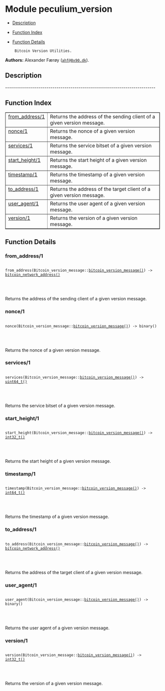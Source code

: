 

# Module peculium_version #
* [Description](#description)
* [Function Index](#index)
* [Function Details](#functions)


       Bitcoin Version Utilities.
__Authors:__ Alexander Færøy ([`ahf@0x90.dk`](mailto:ahf@0x90.dk)).
<a name="description"></a>

## Description ##
   ----------------------------------------------------------------------------<a name="index"></a>

## Function Index ##


<table width="100%" border="1" cellspacing="0" cellpadding="2" summary="function index"><tr><td valign="top"><a href="#from_address-1">from_address/1</a></td><td>Returns the address of the sending client of a given version message.</td></tr><tr><td valign="top"><a href="#nonce-1">nonce/1</a></td><td>Returns the nonce of a given version message.</td></tr><tr><td valign="top"><a href="#services-1">services/1</a></td><td>Returns the service bitset of a given version message.</td></tr><tr><td valign="top"><a href="#start_height-1">start_height/1</a></td><td>Returns the start height of a given version message.</td></tr><tr><td valign="top"><a href="#timestamp-1">timestamp/1</a></td><td>Returns the timestamp of a given version message.</td></tr><tr><td valign="top"><a href="#to_address-1">to_address/1</a></td><td>Returns the address of the target client of a given version message.</td></tr><tr><td valign="top"><a href="#user_agent-1">user_agent/1</a></td><td>Returns the user agent of a given version message.</td></tr><tr><td valign="top"><a href="#version-1">version/1</a></td><td>Returns the version of a given version message.</td></tr></table>


<a name="functions"></a>

## Function Details ##

<a name="from_address-1"></a>

### from_address/1 ###


<pre><code>
from_address(Bitcoin_version_message::<a href="#type-bitcoin_version_message">bitcoin_version_message()</a>) -&gt; <a href="#type-bitcoin_network_address">bitcoin_network_address()</a>
</code></pre>

<br></br>


Returns the address of the sending client of a given version message.
<a name="nonce-1"></a>

### nonce/1 ###


<pre><code>
nonce(Bitcoin_version_message::<a href="#type-bitcoin_version_message">bitcoin_version_message()</a>) -&gt; binary()
</code></pre>

<br></br>


Returns the nonce of a given version message.
<a name="services-1"></a>

### services/1 ###


<pre><code>
services(Bitcoin_version_message::<a href="#type-bitcoin_version_message">bitcoin_version_message()</a>) -&gt; <a href="#type-uint64_t">uint64_t()</a>
</code></pre>

<br></br>


Returns the service bitset of a given version message.
<a name="start_height-1"></a>

### start_height/1 ###


<pre><code>
start_height(Bitcoin_version_message::<a href="#type-bitcoin_version_message">bitcoin_version_message()</a>) -&gt; <a href="#type-int32_t">int32_t()</a>
</code></pre>

<br></br>


Returns the start height of a given version message.
<a name="timestamp-1"></a>

### timestamp/1 ###


<pre><code>
timestamp(Bitcoin_version_message::<a href="#type-bitcoin_version_message">bitcoin_version_message()</a>) -&gt; <a href="#type-int64_t">int64_t()</a>
</code></pre>

<br></br>


Returns the timestamp of a given version message.
<a name="to_address-1"></a>

### to_address/1 ###


<pre><code>
to_address(Bitcoin_version_message::<a href="#type-bitcoin_version_message">bitcoin_version_message()</a>) -&gt; <a href="#type-bitcoin_network_address">bitcoin_network_address()</a>
</code></pre>

<br></br>


Returns the address of the target client of a given version message.
<a name="user_agent-1"></a>

### user_agent/1 ###


<pre><code>
user_agent(Bitcoin_version_message::<a href="#type-bitcoin_version_message">bitcoin_version_message()</a>) -&gt; binary()
</code></pre>

<br></br>


Returns the user agent of a given version message.
<a name="version-1"></a>

### version/1 ###


<pre><code>
version(Bitcoin_version_message::<a href="#type-bitcoin_version_message">bitcoin_version_message()</a>) -&gt; <a href="#type-int32_t">int32_t()</a>
</code></pre>

<br></br>


Returns the version of a given version message.
